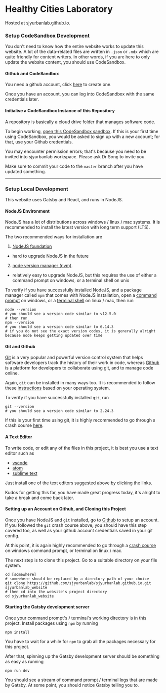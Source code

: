 # Healthy Cities Laboratory

Hosted at [sjyurbanlab.github.io](https://sjyurbanlab.github.io).

### Setup CodeSandbox Development

You don't need to know how the entire website works to update this website. A lot of the data-related files are written in `.json` or `.mdx` which are quite friendly for content writers. In other words, if you are here to only update the website content, you should use CodeSandbox.

#### Github and CodeSandbox

You need a github account, click [here](https://github.com) to create one.

Once you have an account, you can log into CodeSandbox with the same credentials later.

#### Initialise a CodeSandbox Instance of this Repository

A repository is basically a cloud drive folder that manages software code.

To begin working, [open this CodeSandbox sandbox](). If this is your first time using CodeSandbox, you would be asked to sign up with a new account; for that, use your Github credentials.

You may encounter permission errors; that's because you need to be invited into sjyurbanlab workspace. Please ask Dr Song to invite you.

Make sure to commit your code to the `master` branch after you have updated something.

<hr />

### Setup Local Development

This website uses Gatsby and React, and runs in NodeJS.

#### NodeJS Environment

NodeJS has a lot of distributions across windows / linux / mac systems. It is recommended to install the latest version with long term support (LTS).

The two recommended ways for installation are

1. [NodeJS foundation](https://nodejs.org/en/download/)

- hard to upgrade NodeJS in the future

2. [node version manager (nvm)](https://github.com/nvm-sh/nvm).

- relatively easy to upgrade NodeJS, but this requires the use of either a command prompt on windows, or a terminal shell on unix

To verify if you have successfully installed NodeJS, and a package manager called `npm` that comes with NodeJS installation, open a [command prompt](https://www.lifewire.com/how-to-open-command-prompt-2618089) on windows, or a [terminal shell](https://www.wikihow.com/Open-a-Terminal-Window-in-Mac) on linux / mac, then run

```shell script
node --version
# you should see a version code similar to v12.5.0
# then run
npm --version
# you should see a version code similar to 6.14.3
# if you do not see the exact version codes, it is generally alright because node keeps getting updated over time
```

#### Git and Github

[Git](https://git-scm.com/) is a very popular and powerful version control system that helps software developers track the history of their work in code, whereas [Github](https://github.com) is a platform for developers to collaborate using git, and to manage code online.

Again, `git` can be installed in many ways too. It is recommended to follow these [instructions](https://git-scm.com/book/en/v2/Getting-Started-Installing-Git) based on your operating system.

To verify if you have successfully installed `git`, run

```shell script
git --version
# you should see a version code similar to 2.24.3
```

If this is your first time using git, it is highly recommended to go through a crash course [here](https://www.freecodecamp.org/news/git-and-github-crash-course/).

#### A Text Editor

To write code, or edit any of the files in this project, it is best you use a text editor such as

- [vscode](https://code.visualstudio.com/download)
- [atom](https://atom.io/)
- [sublime text](https://www.sublimetext.com/)

Just install one of the text editors suggested above by clicking the links.

Kudos for getting this far, you have made great progress today, it's alright to take a break and come back later.

#### Setting up an Account on Github, and Cloning this Project

Once you have NodeJS and `git` installed, go to [Github](https://github.com) to setup an account. If you followed the `git` crash course above, you should have this step covered too, as well as your github account credentials saved in your git config.

At this point, it is again highly recommended to go through a [crash course](https://elleknowsmachines.com/command-line/) on windows command prompt, or terminal on linux / mac.

The next step is to clone this project. Go to a suitable directory on your file system.

```shell script
cd [somewhere]
# somewhere should be replaced by a directory path of your choice
git clone https://github.com/sjyurbanlab/sjyurbanlab.github.io.git sjyurbanlab_website
# then cd into the website's project directory
cd sjyurbanlab_website
```

#### Starting the Gatsby development server

Once your command prompt's / terminal's working directory is in this project. Install packages using `npm` by running

```shell script
npm install
```

You have to wait for a while for `npm` to grab all the packages necessary for this project.

After that, spinning up the Gatsby development server should be something as easy as running

```shell script
npm run dev
```

You should see a stream of command prompt / terminal logs that are made by Gatsby. At some point, you should notice Gatsby telling you to.
